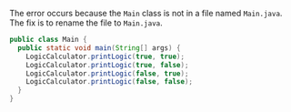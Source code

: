 The error occurs because the `Main` class is not in a file named `Main.java`. The fix is to rename the file to `Main.java`.

```java
public class Main {
  public static void main(String[] args) {
    LogicCalculator.printLogic(true, true);
    LogicCalculator.printLogic(true, false);
    LogicCalculator.printLogic(false, true);
    LogicCalculator.printLogic(false, false);
  }
}
```
